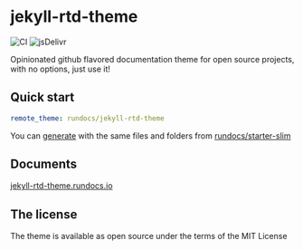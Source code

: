 # jekyll-rtd-theme

![CI](https://github.com/rundocs/jekyll-rtd-theme/workflows/CI/badge.svg)
![jsDelivr](https://data.jsdelivr.com/v1/package/gh/rundocs/jekyll-rtd-theme/badge)

Opinionated github flavored documentation theme for open source projects, with no options, just use it!

## Quick start

```yml
remote_theme: rundocs/jekyll-rtd-theme
```

You can [generate](https://github.com/rundocs/starter-slim/generate) with the same files and folders from [rundocs/starter-slim](https://github.com/rundocs/starter-slim/)

## Documents

[jekyll-rtd-theme.rundocs.io](https://jekyll-rtd-theme.rundocs.io)


## The license

The theme is available as open source under the terms of the MIT License
